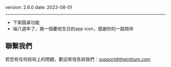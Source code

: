 version: 2.6.0
date: 2023-08-01

---

- 下架圓桌功能
- 端八週年了，換一個慶祝生日的app icon，感謝你的一路陪伴

## 聯繫我們

若您有任何技術上的問題，歡迎來信告訴我們：[support@theinitium.com](mailto:support@theinitium.com)